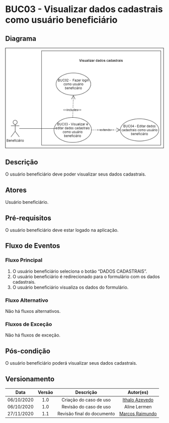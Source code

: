 # BUC03 - Visualizar dados cadastrais como usuário beneficiário

## Diagrama

![BUC03](../../../../assets/images/casosDeUso/BUC03.png)

## Descrição

O usuário beneficiário deve poder visualizar seus dados cadastrais.

## Atores

Usuário beneficiário.

## Pré-requisitos

O usuário beneficiário deve estar logado na aplicação.

## Fluxo de Eventos

### Fluxo Principal

1. O usuário beneficiário seleciona o botão “DADOS CADASTRAIS”.
2. O usuário beneficiário é redirecionado para o formulário com os dados cadastrais.
3. O usuário beneficiário visualiza os dados do formulário.

### Fluxo Alternativo

Não há fluxos alternativos.

### Fluxos de Exceção

Não há fluxos de exceção.

## Pós-condição

O usuário beneficiário poderá visualizar seus dados cadastrais.

## Versionamento

|    Data    | Versão |                        Descrição                         |                            Autor(es)                             |
| :--------: | :----: | :------------------------------------------------------: | :--------------------------------------------------------------: |
| 06/10/2020 | 1.0 | Criação do caso de uso | [Ithalo Azevedo](https://github.com/ithaloazevedo) |
| 06/10/2020 | 1.0 | Revisão do caso de uso | Aline Lermen |
| 27/11/2020 | 1.1 | Revisão final do documento | [Marcos Raimundo](https://github.com/MarcosFloresta) |